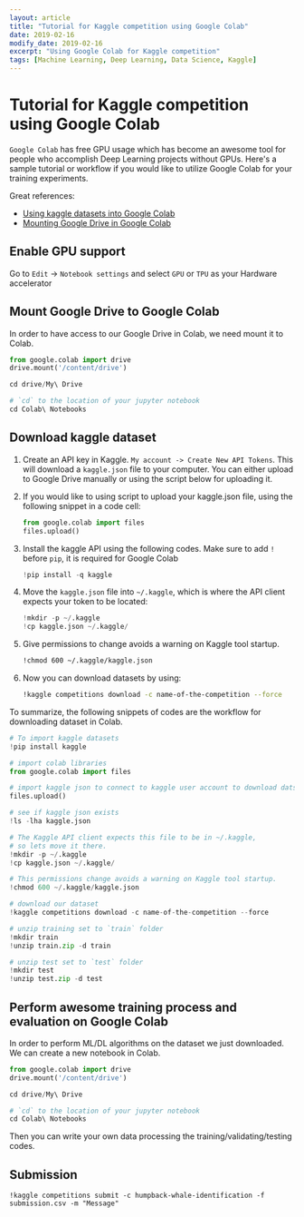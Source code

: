 ```yaml
---
layout: article
title: "Tutorial for Kaggle competition using Google Colab"
date: 2019-02-16
modify_date: 2019-02-16
excerpt: "Using Google Colab for Kaggle competition"
tags: [Machine Learning, Deep Learning, Data Science, Kaggle]
---
```


# Tutorial for Kaggle competition using Google Colab


`Google Colab` has free GPU usage which has become an awesome tool for people who accomplish Deep Learning projects without GPUs. Here's a sample tutorial or workflow if you would like to utilize Google Colab for your training experiments.


Great references:

- [Using kaggle datasets into Google Colab](https://stackoverflow.com/questions/49310470/using-kaggle-datasets-into-google-colab)
- [Mounting Google Drive in Google Colab](https://medium.com/@rushic24/mounting-google-drive-in-google-colab-5ecd1d3b735a)


## Enable GPU support


Go to `Edit` -> `Notebook settings` and select `GPU` or `TPU` as your Hardware accelerator



## Mount Google Drive to Google Colab

In order to have access to our Google Drive in Colab, we need mount it to Colab.

```python
from google.colab import drive
drive.mount('/content/drive')

cd drive/My\ Drive

# `cd` to the location of your jupyter notebook
cd Colab\ Notebooks
```



## Download kaggle dataset



1. Create an API key in Kaggle. `My account -> Create New API Tokens`. This will download a `kaggle.json` file to your computer. You can either upload to Google Drive manually or using the script below for uploading it.

2. If you would like to using script to upload your kaggle.json file, using the following snippet in a code cell:


    ```python
    from google.colab import files
    files.upload()
    ```

3. Install the kaggle API using the following codes. Make sure to add `!` before `pip`, it is required for Google Colab

    ```python
    !pip install -q kaggle
    ```


4. Move the `kaggle.json` file into `~/.kaggle`, which is where the API client expects your token to be located:


    ```python
    !mkdir -p ~/.kaggle
    !cp kaggle.json ~/.kaggle/
    ```


5. Give permissions to change avoids a warning on Kaggle tool startup.


    ```sh
    !chmod 600 ~/.kaggle/kaggle.json
    ```



6. Now you can download datasets by using:

    ```sh
    !kaggle competitions download -c name-of-the-competition --force
    ```

To summarize, the following snippets of codes are the workflow for downloading dataset in Colab.

```python
# To import kaggle datasets
!pip install kaggle

# import colab libraries
from google.colab import files

# import kaggle json to connect to kaggle user account to download datsets
files.upload()

# see if kaggle json exists
!ls -lha kaggle.json

# The Kaggle API client expects this file to be in ~/.kaggle,
# so lets move it there.
!mkdir -p ~/.kaggle
!cp kaggle.json ~/.kaggle/

# This permissions change avoids a warning on Kaggle tool startup.
!chmod 600 ~/.kaggle/kaggle.json

# download our dataset
!kaggle competitions download -c name-of-the-competition --force

# unzip training set to `train` folder
!mkdir train
!unzip train.zip -d train

# unzip test set to `test` folder
!mkdir test
!unzip test.zip -d test
```


## Perform awesome training process and evaluation on Google Colab

In order to perform ML/DL algorithms on the dataset we just downloaded. We can create a new notebook in Colab. 

```python
from google.colab import drive
drive.mount('/content/drive')

cd drive/My\ Drive

# `cd` to the location of your jupyter notebook
cd Colab\ Notebooks
```

Then you can write your own data processing the training/validating/testing codes.


## Submission

```
!kaggle competitions submit -c humpback-whale-identification -f submission.csv -m "Message"
```
